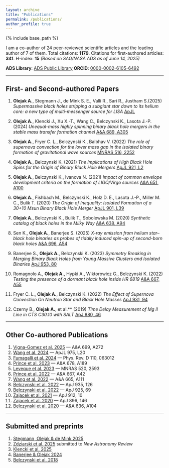 ```yaml
---
layout: archive
title: "Publications"
permalink: /publications/
author_profile: true
---
```


{% include base_path %}

I am a co-author of 24 peer-reviewed scientific articles and the leading author of 7 of them.
Total citations: **1179**. Citations for first-authored articles: **341**. H-index: **15**
*(Based on SAO/NASA ADS as of June 14, 2025)*

**ADS Library**: [ADS Public Library](https://ui.adsabs.harvard.edu/public-libraries/U0LMup96RQe2hPXDjU3Mcw)
**ORCID**: [0000-0002-6105-6492](https://orcid.org/0000-0002-6105-6492)

---

## First- and Second-authored Papers

1. **Olejak A.**, Stegmann J., de Mink S. E., Valli R., Sari R., Justham S.(2025)
   *Supermassive black holes stripping a subgiant star down to its helium core: a new type of multi-messenger source for LISA*
   [ApJL](https://iopscience.iop.org/article/10.3847/2041-8213/ade432)

2. **Olejak A.**, Klencki J., Xu X.-T., Wang C., Belczynski K., Lasota J.-P. (2024)
   *Unequal-mass highly spinning binary black hole mergers in the stable mass transfer formation channel*
   [A\&A 689, A305](https://doi.org/10.1051/0004-6361/202450480)

3. **Olejak A.**, Fryer C. L., Belczynski K., Baibhav V. (2022)
   *The role of supernova convection for the lower mass gap in the isolated binary formation of gravitational wave sources*
   [MNRAS 516, 2252](https://doi.org/10.1093/mnras/stac2359)

4. **Olejak A.**, Belczynski K. (2021)
   *The Implications of High Black Hole Spins for the Origin of Binary Black Hole Mergers*
   [ApJL 921, L2](https://doi.org/10.3847/2041-8213/ac2f48)

5. **Olejak A.**, Belczynski K., Ivanova N. (2021)
   *Impact of common envelope development criteria on the formation of LIGO/Virgo sources*
   [A\&A 651, A100](https://doi.org/10.1051/0004-6361/202140520)

6. **Olejak A.**, Fishbach M., Belczynski K., Holz D. E., Lasota J.-P., Miller M. C., Bulik T. (2020)
   *The Origin of Inequality: Isolated Formation of a 30+10 Msun Binary Black Hole Merger*
   [ApJL 901, L39](https://doi.org/10.3847/2041-8213/abb5b5)

7. **Olejak A.**, Belczynski K., Bulik T., Sobolewska M. (2020)
   *Synthetic catalog of black holes in the Milky Way*
   [A\&A 638, A94](https://doi.org/10.1051/0004-6361/201936557)

8. Sen K., **Olejak A.**, Banerjee S. (2025)
   *X-ray emission from helium star–black hole binaries as probes of tidally induced spin-up of second-born black holes*
   [A\&A 696, A54](https://www.aanda.org/articles/aa/full_html/2025/04/aa53829-25/aa53829-25.html)

9. Banerjee S., **Olejak A.**, Belczynski K. (2023)
   *Symmetry Breaking in Merging Binary Black Holes from Young Massive Clusters and Isolated Binaries*
   [ApJ 953, 80](https://doi.org/10.3847/1538-4357/acdd59)

10. Romagnolo A., **Olejak A.**, Hypki A., Wiktorowicz G., Belczynski K. (2022)
    *Testing the presence of a dormant black hole inside HR 6819*
    [A\&A 667, A55](https://doi.org/10.1051/0004-6361/202141992)

11. Fryer C. L., **Olejak A.**, Belczynski K. (2022)
    *The Effect of Supernova Convection On Neutron Star and Black Hole Masses*
    [ApJ 931, 94](https://doi.org/10.3847/1538-4357/ac6ac9)

12. Czerny B., **Olejak A.**, et al.** (2019)
    *Time Delay Measurement of Mg II Line in CTS C30.10 with SALT*
    [ApJ 880, 46](https://doi.org/10.3847/1538-4357/ab2913)

---

## Other Co-authored Publications

1. [Vigna-Gomez et al. 2025](https://doi.org/10.1051/0004-6361/202554680) — A&A 699, A272
2. [Wang et al. 2024](https://doi.org/10.3847/2041-8213/ad86b7) — ApJL 975, L20
3. [Fumagalli et al. 2024](https://doi.org/10.1103/PhysRevD.110.063012) — Phys. Rev. D 110, 063012
4. [Prince et al. 2023](https://doi.org/10.1051/0004-6361/202346738) — A&A 678, A189
5. [Leveque et al. 2023](https://doi.org/10.1093/mnras/stad240) — MNRAS 520, 2593
6. [Prince et al. 2022](https://doi.org/10.1051/0004-6361/202243194) — A&A 667, A42
7. [Wang et al. 2022](https://doi.org/10.1051/0004-6361/202243684) — A&A 665, A111
8. [Belczynski et al. 2022](https://doi.org/10.3847/1538-4357/ac8167) — ApJ 935, 126
9. [Belczynski et al. 2022](https://doi.org/10.3847/1538-4357/ac375a) — ApJ 925, 69
10. [Zajacek et al. 2021](https://doi.org/10.3847/1538-4357/abe9b2) — ApJ 912, 10
11. [Zajacek et al. 2020](https://doi.org/10.3847/1538-4357/ab94ae) — ApJ 896, 146
12. [Belczynski et al. 2020](https://doi.org/10.1051/0004-6361/201936528) — A&A 636, A104

---

## Submitted and preprints
1. [Stegmann, Olejak & de Mink 2025](https://arxiv.org/abs/2507.15967)
2. [Zdziarski et al. 2025](https://arxiv.org/abs/2506.00623) submitted to *New Astronomy Review*
3. [Klencki et al. 2025](https://arxiv.org/abs/2505.08860)
4. [Banerjee & Olejak 2024](https://doi.org/10.48550/arXiv.2411.15112)
5. [Belczynski et al. 2018](https://doi.org/10.48550/arXiv.1812.10065)
